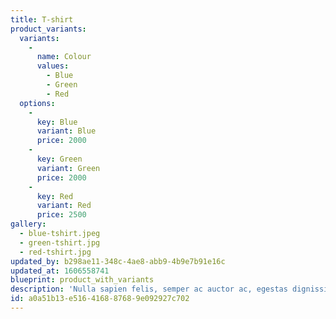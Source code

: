 ```yaml
---
title: T-shirt
product_variants:
  variants:
    -
      name: Colour
      values:
        - Blue
        - Green
        - Red
  options:
    -
      key: Blue
      variant: Blue
      price: 2000
    -
      key: Green
      variant: Green
      price: 2000
    -
      key: Red
      variant: Red
      price: 2500
gallery:
  - blue-tshirt.jpeg
  - green-tshirt.jpg
  - red-tshirt.jpg
updated_by: b298ae11-348c-4ae8-abb9-4b9e7b91e16c
updated_at: 1606558741
blueprint: product_with_variants
description: 'Nulla sapien felis, semper ac auctor ac, egestas dignissim ligula. Etiam ac lacus in nunc suscipit commodo. Suspendisse faucibus dignissim mi, non scelerisque metus sollicitudin vel. Maecenas dapibus leo velit, et commodo lacus vestibulum a. Suspendisse rutrum sed turpis id posuere. Suspendisse euismod aliquam dictum. Aliquam quam tortor, gravida nec dolor et, volutpat tempor nunc. Donec tortor odio, blandit sit amet dignissim in, consequat ac felis. Nunc mollis turpis eros, nec mollis mi sagittis ac.'
id: a0a51b13-e516-4168-8768-9e092927c702
---
```

